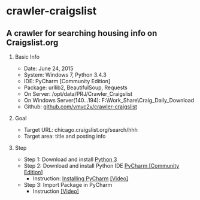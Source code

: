 # crawler-craigslist
A **crawler** for searching housing info on Craigslist.org
-------------------------------

1. Basic Info

	* Date: June 24, 2015
	* System: Windows 7, Python 3.4.3
	* IDE: PyCharm [Community Edition]
	* Package: urllib2, BeautifulSoup, Requests
	* On Server: /opt/data/PRJ/Crawler_Craigslist
	* On Windows Server(140.*.*.194): F:\Work_Share\Craig_Daily_Download
	* Github: [github.com/vmvc2v/crawler-craigslist](https://github.com/vmvc2v/crawler-craigslist)

2. Goal

	* Target URL: chicago.craigslist.org/search/hhh
	* Target area: title and posting info

3. Step
    * Step 1: Download and install [Python 3](https://www.python.org/downloads/)
    * Step 2: Download and install Python IDE [PyCharm [Community Edition]](https://www.jetbrains.com/pycharm/download/)
        * Instruction: [Installing PyCharm](https://www.jetbrains.com/pycharm-educational/quickstart/installation.html) [[Video]](https://www.youtube.com/watch?v=-s4wKoLO520)
    * Step 3: Import Package in PyCharm
        * Instruction [[Video]](https://www.youtube.com/watch?t=156&v=XjNm9bazxn8)


